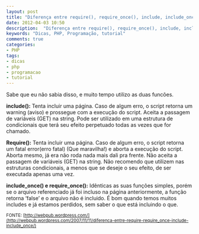 ```yaml
---
layout: post
title: "Diferença entre require(), require_once(), include, include_once()"
date: 2012-04-03 10:50
description:  "Diferença entre require(), require_once(), include, include_once() - Sabe que eu não sabia disso, e muito tempo utilizo as duas funcões."
keywords: "Dicas, PHP, Programação, tutorial"
comments: true
categories:
- PHP
tags:
- dicas
- php
- programacao
- tutorial
---
```


Sabe que eu não sabia disso, e muito tempo utilizo as duas funcões.

**include():** Tenta incluir uma página. Caso de algum erro, o script retorna um warning (aviso) e prossegue com a execução do script. Aceita a passagem de variáveis (GET) na string. Pode ser utilizado em uma estrutura de condicionais que terá seu efeito perpetuado todas as vezes que for chamado.

**Require():** Tenta incluir uma página. Caso de algum erro, o script retorna um fatal error(erro fatal) (Que maravilha!) e aborta a execução do script. Aborta mesmo, já era não roda nada mais dali pra frente. Não aceita a passagem de variáveis (GET) na string. Não recomendo que utilizem nas estruturas condicionais, a menos que se deseje o seu efeito, de ser executada apenas uma vez.

**include_once() e require_once():** Idênticas as suas funções simples, porém se o arquivo referenciado já foi incluso na página anteriormente, a função retorna ‘false’ e o arquivo não é incluido. É bom quando temos muitos includes e já estamos perdidos, sem saber o que está incluindo o que.

<small>FONTE: [http://webpub.wordpress.com/](http://webpub.wordpress.com/2007/11/11/diferenca-entre-require-require_once-include-include_once/)</small>